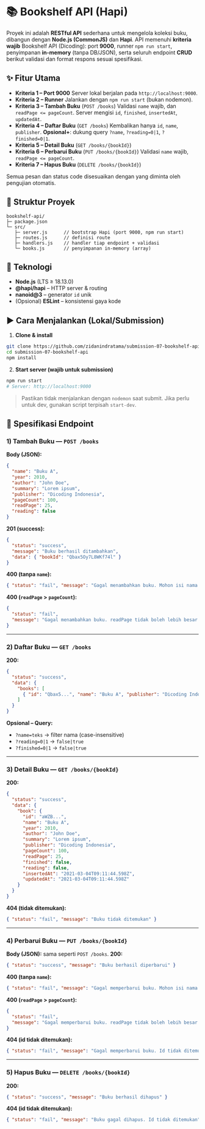 # 📚 Bookshelf API (Hapi)

Proyek ini adalah **RESTful API** sederhana untuk mengelola koleksi buku, dibangun dengan **Node.js (CommonJS)** dan **Hapi**.
API memenuhi **kriteria wajib** Bookshelf API (Dicoding): port **9000**, runner `npm run start`, penyimpanan **in-memory** (tanpa DB/JSON), serta seluruh endpoint **CRUD** berikut validasi dan format respons sesuai spesifikasi.

## ✨ Fitur Utama

- **Kriteria 1 – Port 9000**
  Server lokal berjalan pada `http://localhost:9000`.
- **Kriteria 2 – Runner**
  Jalankan dengan `npm run start` (bukan nodemon).
- **Kriteria 3 – Tambah Buku** (`POST /books`)
  Validasi `name` wajib, dan `readPage <= pageCount`.
  Server mengisi `id`, `finished`, `insertedAt`, `updatedAt`.
- **Kriteria 4 – Daftar Buku** (`GET /books`)
  Kembalikan hanya `id`, `name`, `publisher`.
  **Opsional+**: dukung query `?name`, `?reading=0|1`, `?finished=0|1`.
- **Kriteria 5 – Detail Buku** (`GET /books/{bookId}`)
- **Kriteria 6 – Perbarui Buku** (`PUT /books/{bookId}`)
  Validasi `name` wajib, `readPage <= pageCount`.
- **Kriteria 7 – Hapus Buku** (`DELETE /books/{bookId}`)

Semua pesan dan status code disesuaikan dengan yang diminta oleh pengujian otomatis.

## 📂 Struktur Proyek

```
bookshelf-api/
├─ package.json
└─ src/
   ├─ server.js      // bootstrap Hapi (port 9000, npm run start)
   ├─ routes.js      // definisi route
   ├─ handlers.js    // handler tiap endpoint + validasi
   └─ books.js       // penyimpanan in-memory (array)
```

## 🧰 Teknologi

- **Node.js** (LTS ≥ 18.13.0)
- **@hapi/hapi** – HTTP server & routing
- **nanoid\@3** – generator `id` unik
- (Opsional) **ESLint** – konsistensi gaya kode

## ▶️ Cara Menjalankan (Lokal/Submission)

1. **Clone & install**

```bash
git clone https://github.com/zidanindratama/submission-07-bookshelf-api
cd submission-07-bookshelf-api
npm install
```

2. **Start server (wajib untuk submission)**

```bash
npm run start
# Server: http://localhost:9000
```

> Pastikan tidak menjalankan dengan `nodemon` saat submit. Jika perlu untuk dev, gunakan script terpisah `start-dev`.

## 📡 Spesifikasi Endpoint

### 1) Tambah Buku — `POST /books`

**Body (JSON):**

```json
{
  "name": "Buku A",
  "year": 2010,
  "author": "John Doe",
  "summary": "Lorem ipsum",
  "publisher": "Dicoding Indonesia",
  "pageCount": 100,
  "readPage": 25,
  "reading": false
}
```

**201 (success):**

```json
{
  "status": "success",
  "message": "Buku berhasil ditambahkan",
  "data": { "bookId": "Qbax5Oy7L8WKf74l" }
}
```

**400 (tanpa `name`):**

```json
{ "status": "fail", "message": "Gagal menambahkan buku. Mohon isi nama buku" }
```

**400 (`readPage` > `pageCount`):**

```json
{
  "status": "fail",
  "message": "Gagal menambahkan buku. readPage tidak boleh lebih besar dari pageCount"
}
```

---

### 2) Daftar Buku — `GET /books`

**200:**

```json
{
  "status": "success",
  "data": {
    "books": [
      { "id": "Qbax5...", "name": "Buku A", "publisher": "Dicoding Indonesia" }
    ]
  }
}
```

**Opsional – Query:**

- `?name=teks` → filter nama (case-insensitive)
- `?reading=0|1` → `false|true`
- `?finished=0|1` → `false|true`

---

### 3) Detail Buku — `GET /books/{bookId}`

**200:**

```json
{
  "status": "success",
  "data": {
    "book": {
      "id": "aWZB...",
      "name": "Buku A",
      "year": 2010,
      "author": "John Doe",
      "summary": "Lorem ipsum",
      "publisher": "Dicoding Indonesia",
      "pageCount": 100,
      "readPage": 25,
      "finished": false,
      "reading": false,
      "insertedAt": "2021-03-04T09:11:44.598Z",
      "updatedAt": "2021-03-04T09:11:44.598Z"
    }
  }
}
```

**404 (tidak ditemukan):**

```json
{ "status": "fail", "message": "Buku tidak ditemukan" }
```

---

### 4) Perbarui Buku — `PUT /books/{bookId}`

**Body (JSON):** sama seperti `POST /books`.
**200:**

```json
{ "status": "success", "message": "Buku berhasil diperbarui" }
```

**400 (tanpa `name`):**

```json
{ "status": "fail", "message": "Gagal memperbarui buku. Mohon isi nama buku" }
```

**400 (`readPage` > `pageCount`):**

```json
{
  "status": "fail",
  "message": "Gagal memperbarui buku. readPage tidak boleh lebih besar dari pageCount"
}
```

**404 (id tidak ditemukan):**

```json
{ "status": "fail", "message": "Gagal memperbarui buku. Id tidak ditemukan" }
```

---

### 5) Hapus Buku — `DELETE /books/{bookId}`

**200:**

```json
{ "status": "success", "message": "Buku berhasil dihapus" }
```

**404 (id tidak ditemukan):**

```json
{ "status": "fail", "message": "Buku gagal dihapus. Id tidak ditemukan" }
```
